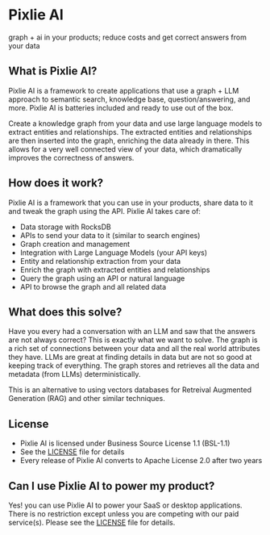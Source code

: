 # Pixlie AI
graph + ai in your products; reduce costs and get correct answers from your data

## What is Pixlie AI?
Pixlie AI is a framework to create applications that use a graph + LLM approach to semantic search, knowledge base,
question/answering, and more. Pixlie AI is batteries included and ready to use out of the box.

Create a knowledge graph from your data and use large language models to extract entities and relationships.
The extracted entities and relationships are then inserted into the graph, enriching the data already in there.
This allows for a very well connected view of your data, which dramatically improves the correctness of answers.

## How does it work?
Pixlie AI is a framework that you can use in your products, share data to it and tweak the graph using the API.
Pixlie AI takes care of:
- Data storage with RocksDB
- APIs to send your data to it (similar to search engines)
- Graph creation and management
- Integration with Large Language Models (your API keys)
- Entity and relationship extraction from your data
- Enrich the graph with extracted entities and relationships
- Query the graph using an API or natural language
- API to browse the graph and all related data

## What does this solve?
Have you every had a conversation with an LLM and saw that the answers are not always correct?
This is exactly what we want to solve. The graph is a rich set of connections between your data and all the
real world attributes they have. LLMs are great at finding details in data but are not so good at keeping
track of everything. The graph stores and retrieves all the data and metadata (from LLMs) deterministically.

This is an alternative to using vectors databases for Retreival Augmented Generation (RAG) and other similar
techniques.

## License
- Pixlie AI is licensed under Business Source License 1.1 (BSL-1.1)
- See the [LICENSE](LICENSE) file for details
- Every release of Pixlie AI converts to Apache License 2.0 after two years

## Can I use Pixlie AI to power my product?
Yes! you can use Pixlie AI to power your SaaS or desktop applications.
There is no restriction except unless you are competing with our paid service(s).
Please see the [LICENSE](LICENSE) file for details.
